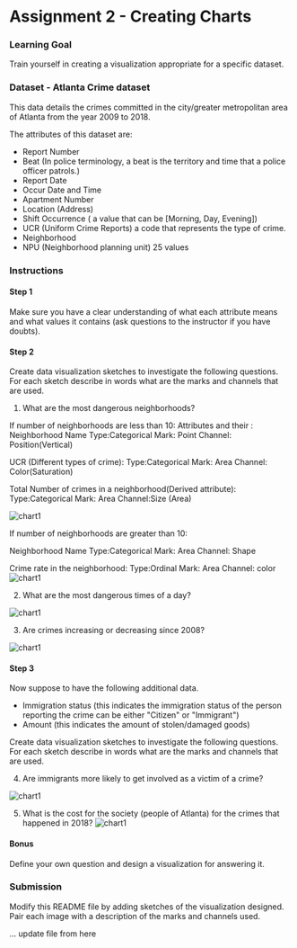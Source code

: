 # Assignment 2 - Creating Charts

### Learning Goal
Train yourself in creating a visualization appropriate for a specific dataset.

### Dataset - Atlanta Crime dataset

This data details the crimes committed in the city/greater metropolitan area of Atlanta from the year 2009 to 2018.

The attributes of this dataset are: 

- Report Number
- Beat (In police terminology, a beat is the territory and time that a police officer patrols.)
- Report Date
- Occur Date and Time
- Apartment Number
- Location (Address)
- Shift Occurrence ( a value that can be [Morning, Day, Evening])
- UCR (Uniform Crime Reports) a code that represents the type of crime.
- Neighborhood
- NPU (Neighborhood planning unit) 25 values



### Instructions

#### Step 1

Make sure you have a clear understanding of what each attribute means and what values it contains (ask questions to the instructor if you have doubts).

#### Step 2

Create data visualization sketches to investigate the following questions. For each sketch describe in words what are the marks and channels that are used.

1. What are the most dangerous neighborhoods?


If number of neighborhoods are less than 10:
Attributes and their :
Neighborhood Name
Type:Categorical
Mark: Point
Channel: Position(Vertical)

UCR (Different types of crime):
Type:Categorical
Mark: Area
Channel: Color(Saturation)

Total Number of crimes in a neighborhood(Derived attribute):
Type:Categorical
Mark: Area
Channel:Size (Area)




![chart1](/Q1a.png)


If number of neighborhoods are greater than 10:

Neighborhood Name
Type:Categorical
Mark: Area
Channel: Shape


Crime rate in the neighborhood:
Type:Ordinal
Mark: Area
Channel: color
![chart1](/Q1b.png)



2. What are the most dangerous times of a day?

![chart1](/Q2.png)


3. Are crimes increasing or decreasing since 2008?

![chart1](/Q3.png)


#### Step 3

Now suppose to have the following additional data.

- Immigration status (this indicates the immigration status of the person reporting the crime can be either "Citizen" or "Immigrant")
- Amount (this indicates the amount of stolen/damaged goods)


Create data visualization sketches to investigate the following questions. For each sketch describe in words what are the marks and channels that are used.

4. Are immigrants more likely to get involved as a victim of a crime?


![chart1](/Q4.png)

5. What is the cost for the society (people of Atlanta) for the crimes that happened in 2018?
![chart1](/Q5.png)

#### Bonus

Define your own question and design a visualization for answering it.


### Submission

Modify this README file by adding sketches of the visualization designed. Pair each image with a description of the marks and channels used.

... update file from here
